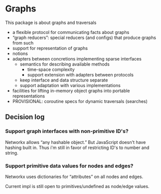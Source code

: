 # Graphs

This package is about graphs and traversals
- a flexible protocol for communicating facts about graphs
- “graph reducers”: special reducers (and configs) that produce graphs from such
- support for representation of graphs
- notions 
- adapters between concretions implementing sparse interfaces
  - semantics for describing available methods
    - time-space complexity
    - support extension with adapters between protocols
  - keep interface and data structure separate
  - support adaptation with various implementations
- facilities for lifting in-memory object graphs into portable representations
- PROVISIONAL: coroutine specs for dynamic traversals (searches)

## Decision log

### Support graph interfaces with non-primitive ID's?

Networkx allows “any hashable object.”  But JavaScript doesn't have hashing
built in.  Thus i'm still in favor of restricting ID's to number and string.

### Support primitive data values for nodes and edges?

Networkx uses dictionaries for “attributes” on all nodes and edges.

Current impl is still open to primitives/undefined as node/edge values.
